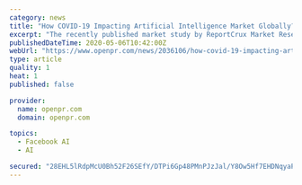 ```yaml
---
category: news
title: "How COVID-19 Impacting Artificial Intelligence Market Globally? Top Players: Oracle, Baidu, General Electric, Siemens, IBM, Facebook, SAP"
excerpt: "The recently published market study by ReportCrux Market Research highlights the current trends that are expected to influence the dynamics of the Artificial Intelligence market in the upcoming years The report introspects the supply chain cost structure and recent developments"
publishedDateTime: 2020-05-06T10:42:00Z
webUrl: "https://www.openpr.com/news/2036106/how-covid-19-impacting-artificial-intelligence-market"
type: article
quality: 1
heat: 1
published: false

provider:
  name: openpr.com
  domain: openpr.com

topics:
  - Facebook AI
  - AI

secured: "28EHL5lRdpMcU0Bh52F26SEfY/DTPi6Gp48PMnPJzJal/Y8Ow5Hf7EHDNqyaPcQeMTRZZgMwFuurDwlqBQhB9DSoxdOwKQOieKCtNlajIYBRjIVbEI6WswK3ne+Yx5iwuo0WAOY9Iawztq9UPuxBhOwibCG1xTH+1RH1FPlFV2qakFMJmnUaDgQEFdkHU/4m1W/bpjWMqIntnsDiuu9YGHk4idmpeGhXnvQvbyEaUOhS7bSN/BBwXQIKP+CWzYkx0/OZQaKx/SF7HRSDuxpDFYP5swWuAonSCyfV+YiJ7OdCGZ/ff1/+3hQda7kMlQ1UrQCf0K4BNSQeQBa+Bkvzo5expZukd5Nz/fb1spjIHoVl4YA1HJ7U6UKTszZc7r+yX16DeuctKpoJa/738BZK4xA3gKA4Pg2As6fVBbXC7xkU8Jyxv7GJqHOi1Ejs6pgzi2+Ef9XuZXzuTGVFXdhL1TAB/lctyBjbcoSpzphKRnk=;3vv5re1hdxh/ak/7MyPhhg=="
---
```



